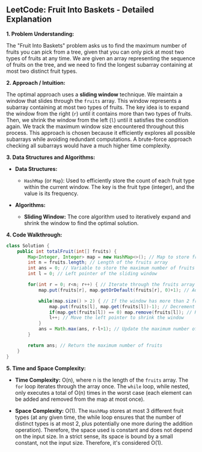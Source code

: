 ## LeetCode: Fruit Into Baskets - Detailed Explanation

**1. Problem Understanding:**

The "Fruit Into Baskets" problem asks us to find the maximum number of fruits you can pick from a tree, given that you can only pick at most two types of fruits at any time.  We are given an array representing the sequence of fruits on the tree, and we need to find the longest subarray containing at most two distinct fruit types.


**2. Approach / Intuition:**

The optimal approach uses a **sliding window** technique. We maintain a window that slides through the `fruits` array.  This window represents a subarray containing at most two types of fruits.  The key idea is to expand the window from the right (`r`) until it contains more than two types of fruits.  Then, we shrink the window from the left (`l`) until it satisfies the condition again.  We track the maximum window size encountered throughout this process.  This approach is chosen because it efficiently explores all possible subarrays while avoiding redundant computations.  A brute-force approach checking all subarrays would have a much higher time complexity.


**3. Data Structures and Algorithms:**

* **Data Structures:**
    * `HashMap` (or `Map`): Used to efficiently store the count of each fruit type within the current window.  The key is the fruit type (integer), and the value is its frequency.

* **Algorithms:**
    * **Sliding Window:** The core algorithm used to iteratively expand and shrink the window to find the optimal solution.


**4. Code Walkthrough:**

```java
class Solution {
    public int totalFruit(int[] fruits) {
        Map<Integer, Integer> map = new HashMap<>(); // Map to store fruit counts in the window
        int n = fruits.length; // Length of the fruits array
        int ans = 0; // Variable to store the maximum number of fruits
        int l = 0; // Left pointer of the sliding window

        for(int r = 0; r<n; r++) { // Iterate through the fruits array using right pointer
            map.put(fruits[r], map.getOrDefault(fruits[r], 0)+1); // Add the current fruit to the map, incrementing its count

            while(map.size() > 2) { // If the window has more than 2 fruit types
                map.put(fruits[l], map.get(fruits[l])-1); // Decrement the count of the leftmost fruit
                if(map.get(fruits[l]) == 0) map.remove(fruits[l]); // Remove the leftmost fruit if its count becomes 0
                l++; // Move the left pointer to shrink the window
            }
            ans = Math.max(ans, r-l+1); // Update the maximum number of fruits if the current window is larger
        }

        return ans; // Return the maximum number of fruits
    }
}
```

**5. Time and Space Complexity:**

* **Time Complexity:** O(n), where n is the length of the `fruits` array.  The `for` loop iterates through the array once.  The `while` loop, while nested, only executes a total of O(n) times in the worst case (each element can be added and removed from the map at most once).

* **Space Complexity:** O(1). The `HashMap` stores at most 3 different fruit types (at any given time, the while loop ensures that the number of distinct types is at most 2, plus potentially one more during the addition operation).  Therefore, the space used is constant and does not depend on the input size.  In a strict sense, its space is bound by a small constant, not the input size.  Therefore, it's considered O(1).
